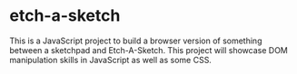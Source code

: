 # etch-a-sketch
This is a JavaScript project to build a browser version of something between a sketchpad and Etch-A-Sketch. This project will 
showcase DOM manipulation skills in JavaScript as well as some CSS.

